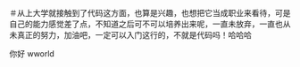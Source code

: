 ＃从上大学就接触到了代码这方面，也算是兴趣，也想把它当成职业来看待，可是自己的能力感觉差了点，不知道之后可不可以培养出来呢，一直未放弃，一直也从未真正的努力，加油吧，一定可以入门这行的，不就是代码吗！哈哈哈


你好  wworld
